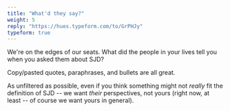 ```yaml
---
title: "What'd they say?"
weight: 5
reply: "https://hues.typeform.com/to/GrPHJy"
typeform: true
---
```


We're on the edges of our seats. What did the people in your lives tell you when you asked them about SJD?

Copy/pasted quotes, paraphrases, and bullets are all great.

As unfiltered as possible, even if you think something might not _really_ fit the definition of SJD -- we want _their_ perspectives, not yours (right now, at least -- of course we want yours in general).
